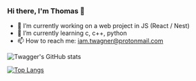 ### Hi there, I'm Thomas 👋

- 🔭 I’m currently working on a web project in JS (React / Nest)
- 🌱 I’m currently learning c, c++, python
- 📫 How to reach me: iam.twagner@protonmail.com

![Twagger's GitHub stats](https://github-readme-stats.vercel.app/api?username=twagger&show_icons=true&theme=default&hide=contribs)

[![Top Langs](https://github-readme-stats.vercel.app/api/top-langs/?username=twagger&layout=compact)](https://github.com/anuraghazra/github-readme-stats)
